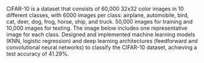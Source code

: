 CIFAR-10 is a dataset that consists of 60,000 32x32 color images in 10 different classes, with 6000 images per class: airplane, automobile, bird, cat, deer, dog, frog, horse, ship, and truck. 50,000 images for training and 10,000 images for testing. The image below includes one representative image for each class. 
Designed and implemented machine learning models (KNN, logistic regression) and deep learning architectures (feedforward and convolutional neural networks) to classify the CIFAR-10 dataset, achieving a test accuracy of 41.29%.
